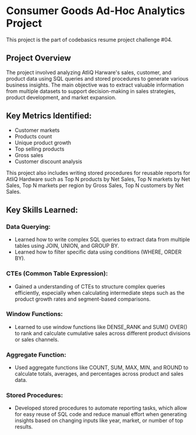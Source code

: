 # Consumer Goods Ad-Hoc Analytics Project
This project is the part of codebasics resume project challenge #04. 
## Project Overview
The project involved analyzing AtliQ Harware's sales, customer, and product data using SQL queries and stored procedures to generate various business insights. The main objective was to extract valuable information from multiple datasets to support decision-making in sales strategies, product development, and market expansion.
## Key Metrics Identified:
- Customer markets
- Products count
- Unique product growth
- Top selling products
- Gross sales
- Customer discount analysis
  
This project also includes writing stored procedures for reusable reports for AtliQ Hardware such as Top N products by Net Sales, Top N markets by Net Sales, Top N markets per region by Gross Sales, Top N customers by Net Sales.
## Key Skills Learned:
### Data Querying:
- Learned how to write complex SQL queries to extract data from multiple tables using JOIN, UNION, and GROUP BY.
- Learned how to filter specific data using conditions (WHERE, ORDER BY).
### CTEs (Common Table Expression):
- Gained a understanding of CTEs to structure complex queries efficiently, especially when calculating intermediate steps such as the product growth rates and segment-based comparisons.
### Window Functions:
- Learned to use window functions like DENSE_RANK and SUM() OVER() to rank and calculate cumulative sales across different product divisions or sales channels.
### Aggregate Function:
- Used aggregate functions like COUNT, SUM, MAX, MIN, and ROUND to calculate totals, averages, and percentages across product and sales data.
### Stored Procedures:
- Developed stored procedures to automate reporting tasks, which allow for easy reuse of SQL code and reduce manual effort when generating insights based on changing inputs like year, market, or number of top results.










